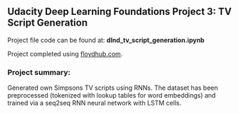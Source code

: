 ## Udacity Deep Learning Foundations Project 3: TV Script Generation

Project file code can be found at: **dlnd_tv_script_generation.ipynb**

Project completed using [floydhub.com](https://www.floydhub.com).

### Project summary:
Generated own Simpsons TV scripts using RNNs. The dataset has been preprocessed (tokenized with lookup tables for word embeddings) and trained via a seq2seq RNN neural network with LSTM cells.
